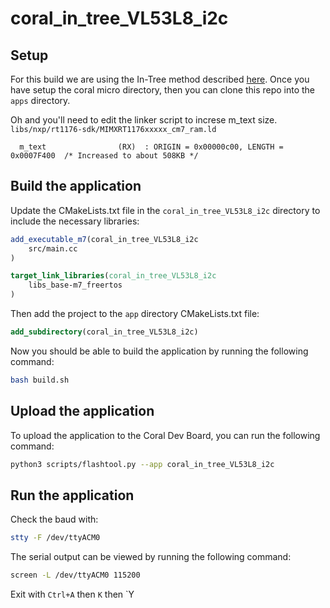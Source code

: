 # coral_in_tree_VL53L8_i2c

## Setup

For this build we are using the In-Tree method described [here](https://coral.ai/docs/dev-board-micro/freertos/#freertos-tasks).
Once you have setup the coral micro directory, then you can clone this repo into the `apps` directory.


Oh and you'll need to edit the linker script to increse m_text size. `libs/nxp/rt1176-sdk/MIMXRT1176xxxxx_cm7_ram.ld`
```ld
  m_text                (RX)  : ORIGIN = 0x00000c00, LENGTH = 0x0007F400  /* Increased to about 508KB */
```



## Build the application

Update the CMakeLists.txt file in the `coral_in_tree_VL53L8_i2c` directory to include the necessary libraries:
```cmake
add_executable_m7(coral_in_tree_VL53L8_i2c
    src/main.cc
)

target_link_libraries(coral_in_tree_VL53L8_i2c
    libs_base-m7_freertos
)
```

Then add the project to the `app` directory CMakeLists.txt file:
```cmake
add_subdirectory(coral_in_tree_VL53L8_i2c)
```

Now you should be able to build the application by running the following command:
```bash
bash build.sh
```

## Upload the application

To upload the application to the Coral Dev Board, you can run the following command:

```bash
python3 scripts/flashtool.py --app coral_in_tree_VL53L8_i2c
```

## Run the application

Check the baud with:
```bash
stty -F /dev/ttyACM0 
```


The serial output can be viewed by running the following command:

```bash
screen -L /dev/ttyACM0 115200
```

Exit with `Ctrl+A` then `K` then `Y

